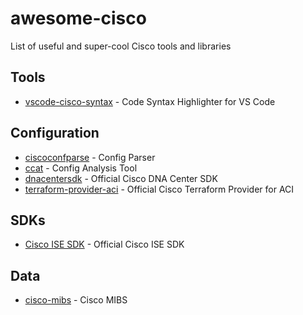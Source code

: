 # awesome-cisco
List of useful and super-cool Cisco tools and libraries

## Tools
* [vscode-cisco-syntax](https://github.com/woodjme/vscode-cisco-syntax) - Code Syntax Highlighter for VS Code

## Configuration
* [ciscoconfparse](https://github.com/mpenning/ciscoconfparse) - Config Parser
* [ccat](https://github.com/frostbits-security/ccat) - Config Analysis Tool
* [dnacentersdk](https://github.com/cisco-en-programmability/dnacentersdk) - Official Cisco DNA Center SDK
* [terraform-provider-aci](https://github.com/CiscoDevNet/terraform-provider-aci) - Official Cisco Terraform Provider for ACI

## SDKs
* [Cisco ISE SDK](https://github.com/CiscoISE/ciscoisesdk) - Official Cisco ISE SDK

## Data
* [cisco-mibs](https://github.com/cisco/cisco-mibs) - Cisco MIBS
